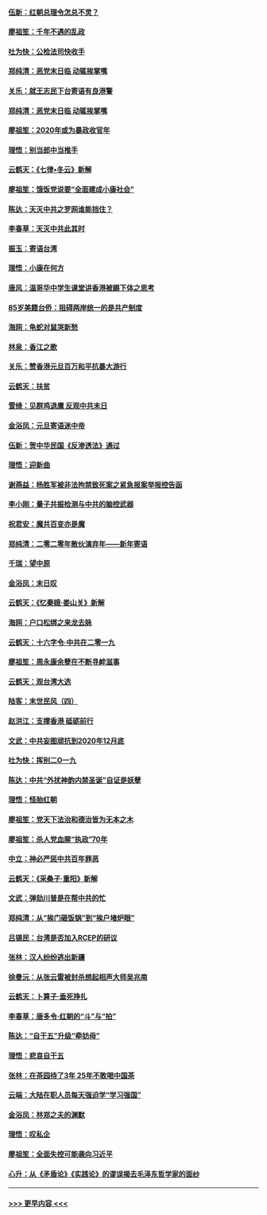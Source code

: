 #### [伍新：红朝总理令怎总不灵？](../pages/nsc993/n11770813.md?t=01062302) 
#### [廖祖笙：千年不遇的乱政](../pages/nsc993/n11770373.md?t=01062302) 
#### [吐为快：公检法司快收手](../pages/nsc993/n11770359.md?t=01062302) 
#### [郑纯清：恶党末日临 动辄挨掌嘴](../pages/nsc993/n11769912.md?t=01062302) 
#### [关乐：就王志民下台寄语有良港警](../pages/nsc993/n11769903.md?t=01062302) 
#### [郑纯清：恶党末日临 动辄挨掌嘴](../pages/nsc993/n11769356.md?t=01062302) 
#### [廖祖笙：2020年或为暴政收官年](../pages/nsc993/n11768216.md?t=01062302) 
#### [理悟：别当郎中当推手](../pages/nsc993/n11768243.md?t=01062302) 
#### [云鹤天：《七律▪冬云》新解](../pages/nsc993/n11768204.md?t=01062302) 
#### [廖祖笙：饿饭党说要“全面建成小康社会”](../pages/nsc993/n11767482.md?t=01062302) 
#### [陈达：天灭中共之罗网谁能挡住？](../pages/nsc993/n11767465.md?t=01062302) 
#### [李春草：天灭中共此其时](../pages/nsc993/n11767452.md?t=01062302) 
#### [振玉：寄语台湾](../pages/nsc993/n11767432.md?t=01062302) 
#### [理悟：小康在何方](../pages/nsc993/n11767394.md?t=01062302) 
#### [唐风：温哥华中学生课堂讲香港被踢下体之思考](../pages/nsc993/n11766848.md?t=01062302) 
#### [85岁美籍台侨：阻碍两岸统一的是共产制度](../pages/nsc993/n11765043.md?t=01062302) 
#### [海网：龟蛇对鼠哭新愁](../pages/nsc993/n11764895.md?t=01062302) 
#### [林泉：香江之歌](../pages/nsc993/n11764415.md?t=01062302) 
#### [关乐：赞香港元旦百万和平抗暴大游行](../pages/nsc993/n11764382.md?t=01062302) 
#### [云鹤天：扶贫](../pages/nsc993/n11764245.md?t=01062302) 
#### [雪绮：见群鸡退鹰  反观中共末日](../pages/nsc993/n11762112.md?t=01062302) 
#### [金浴凤：元旦寄语迷中帝](../pages/nsc993/n11761788.md?t=01062302) 
#### [伍新：贺中华民国《反渗透法》通过](../pages/nsc993/n11761994.md?t=01062302) 
#### [理悟：迎新曲](../pages/nsc993/n11761152.md?t=01062302) 
#### [谢燕益：杨胜军被非法拘禁致死案之紧急报案举报控告函](../pages/nsc993/n11756134.md?t=01062302) 
#### [李小刚：量子共振检测与中共的脑控武器](../pages/nsc993/n11754518.md?t=01062302) 
#### [祝君安：魔共百变亦是魔](../pages/nsc993/n11754469.md?t=01062302) 
#### [郑纯清：二零二零年散伙演弃年——新年寄语](../pages/nsc993/n11754195.md?t=01062302) 
#### [千瑞：望中原](../pages/nsc993/n11754159.md?t=01062302) 
#### [金浴凤：末日叹](../pages/nsc993/n11752359.md?t=01062302) 
#### [云鹤天：《忆秦娥‧娄山关》新解](../pages/nsc993/n11752348.md?t=01062302) 
#### [海网：户口松绑之来龙去脉](../pages/nsc993/n11752328.md?t=01062302) 
#### [云鹤天：十六字令‧中共在二零一九](../pages/nsc993/n11752305.md?t=01062302) 
#### [廖祖笙：周永康余孽在不断寻衅滋事](../pages/nsc993/n11751013.md?t=01062302) 
#### [云鹤天：观台湾大选](../pages/nsc993/n11751007.md?t=01062302) 
#### [陆客：末世民风（四）](../pages/nsc993/n11749203.md?t=01062302) 
#### [赵洪江：支撑香港 砥砺前行](../pages/nsc993/n11748482.md?t=01062302) 
#### [文武：中共妄图顽抗到2020年12月底](../pages/nsc993/n11748446.md?t=01062302) 
#### [吐为快：挥别二O一九](../pages/nsc993/n11748411.md?t=01062302) 
#### [陈达：中共“外扰神韵内禁圣诞”自证是妖孽](../pages/nsc993/n11748226.md?t=01062302) 
#### [理悟：怪胎红朝](../pages/nsc993/n11748206.md?t=01062302) 
#### [廖祖笙：党天下法治和德治皆为无本之木](../pages/nsc993/n11748135.md?t=01062302) 
#### [廖祖笙：杀人党血腥“执政”70年](../pages/nsc993/n11745144.md?t=01062302) 
#### [中立：神必严惩中共百年罪恶](../pages/nsc993/n11744970.md?t=01062302) 
#### [云鹤天：《采桑子‧重阳》新解](../pages/nsc993/n11744948.md?t=01062302) 
#### [文武：弹劾川普是在帮中共的忙](../pages/nsc993/n11744758.md?t=01062302) 
#### [郑纯清：从“挨门砸饭锅”到“挨户堵炉眼”](../pages/nsc993/n11744745.md?t=01062302) 
#### [吕锡民：台湾是否加入RCEP的研议](../pages/nsc993/n11744701.md?t=01062302) 
#### [张林：汉人纷纷逃出新疆](../pages/nsc993/n11743530.md?t=01062302) 
#### [徐曼沅：从张云雷被封杀想起相声大师吴兆南](../pages/nsc993/n11741816.md?t=01062302) 
#### [云鹤天：卜算子‧垂死挣扎](../pages/nsc993/n11739956.md?t=01062302) 
#### [李春草：唐多令‧红朝的“斗”与“拍”](../pages/nsc993/n11739830.md?t=01062302) 
#### [陈达：“自干五”升级“牵妨母”](../pages/nsc993/n11739724.md?t=01062302) 
#### [理悟：悲哀自干五](../pages/nsc993/n11739547.md?t=01062302) 
#### [张林：在茶园待了3年 25年不敢喝中国茶](../pages/nsc993/n11739240.md?t=01062302) 
#### [云端：大陆在职人员每天强迫学“学习强国”](../pages/nsc993/n11738735.md?t=01062302) 
#### [金浴凤：林郑之夫的渊默](../pages/nsc993/n11737735.md?t=01062302) 
#### [理悟：叹私企](../pages/nsc993/n11737715.md?t=01062302) 
#### [廖祖笙：全面失控可能袭向习近平](../pages/nsc993/n11737704.md?t=01062302) 
#### [心升：从《矛盾论》《实践论》的谬误揭去毛泽东哲学家的面纱](../pages/nsc993/n11736962.md?t=01062302) 

----
#### [ >>> 更早内容 <<< ](../indexes/nsc993-earlier.md)

